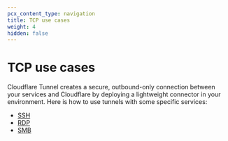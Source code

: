 ```yaml
---
pcx_content_type: navigation
title: TCP use cases
weight: 4
hidden: false
---
```

# TCP use cases
Cloudflare Tunnel creates a secure, outbound-only connection between your services and Cloudflare by deploying a lightweight connector in your environment. Here is how to use tunnels with some specific services:

- [SSH](/cloudflare-one/connections/connect-apps/use_cases/ssh/)
- [RDP](/cloudflare-one/connections/connect-apps/use_cases/rdp/)
- [SMB](/cloudflare-one/connections/connect-apps/use_cases/smb/)
